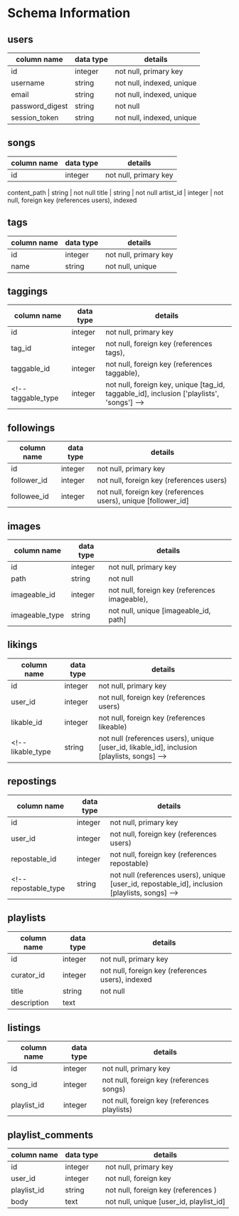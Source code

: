 # Schema Information

## users
column name     | data type | details
----------------|-----------|-----------------------
id              | integer   | not null, primary key
username        | string    | not null, indexed, unique
email           | string    | not null, indexed, unique
password_digest | string    | not null
session_token   | string    | not null, indexed, unique

## songs
column name  | data type | details
-------------|-----------|-----------------------
id           | integer   | not null, primary key
<!-- (re: below) I don't yet know how to store mp3s in a database!! -->
content_path | string    | not null
title        | string    | not null
artist_id    | integer   | not null, foreign key (references users), indexed

## tags
column name | data type | details
------------|-----------|-----------------------
id          | integer   | not null, primary key
name        | string    | not null, unique

## taggings
column name   | data type | details
--------------|-----------|-----------------------
id            | integer   | not null, primary key
tag_id        | integer   | not null, foreign key (references tags),
taggable_id   | integer   | not null, foreign key (references taggable),
<!-- taggable_type | integer   | not null, foreign key, unique [tag_id, taggable_id], inclusion ['playlists', 'songs'] -->

## followings
column name | data type | details
------------|-----------|-----------------------
id          | integer   | not null, primary key
follower_id | integer   | not null, foreign key (references users)
followee_id | integer   | not null, foreign key (references users), unique [follower_id]

## images
column name    | data type | details
---------------|-----------|-----------------------
id             | integer   | not null, primary key
path           | string    | not null
imageable_id   | integer   | not null, foreign key (references imageable),
imageable_type | string    | not null, unique [imageable_id, path]

<!-- Bonus Features -->
<!-- I am considering these distinct from playlist comments
    due to the ability for them to be positioned at a particular point
    within the song.   -->
## likings
column name  | data type | details
-------------|-----------|-----------------------
id           | integer   | not null, primary key
user_id      | integer   | not null, foreign key (references users)
likable_id   | integer   | not null, foreign key (references likeable)
<!-- likable_type | string    | not null (references users), unique [user_id, likable_id], inclusion [playlists, songs] -->

## repostings
column name     | data type | details
----------------|-----------|-----------------------
id              | integer   | not null, primary key
user_id         | integer   | not null, foreign key (references users)
repostable_id   | integer   | not null, foreign key (references repostable)
<!-- repostable_type | string    | not null (references users), unique [user_id, repostable_id], inclusion [playlists, songs] -->

## playlists
column name | data type | details
------------|-----------|-----------------------
id          | integer   | not null, primary key
curator_id  | integer   | not null, foreign key (references users), indexed
title       | string    | not null
description | text      |

## listings
column name | data type | details
------------|-----------|-----------------------
id          | integer   | not null, primary key
song_id     | integer   | not null, foreign key (references songs)
playlist_id | integer   | not null, foreign key (references playlists)

## playlist_comments
column name        | data type | details
-------------------|-----------|-----------------------
id                 | integer   | not null, primary key
user_id            | integer   | not null, foreign key
playlist_id        | string    | not null, foreign key (references )
body               | text      | not null, unique [user_id, playlist_id]
